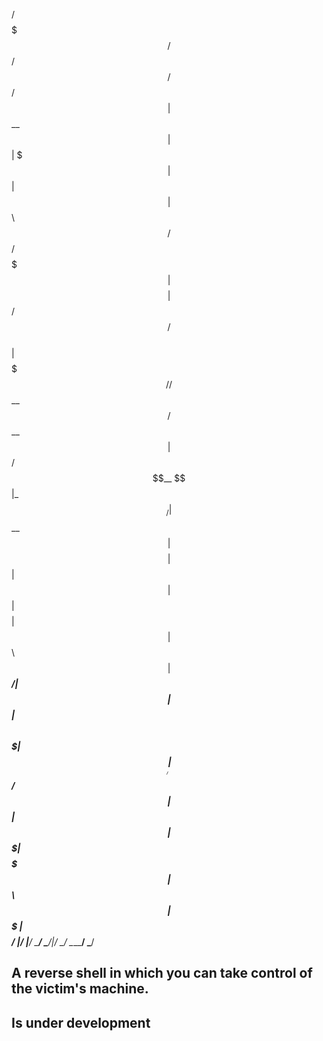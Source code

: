   /$$$$$$$                  /$$ /$$   /$$             /$$    
 | $$__  $$                | $$| $$$ | $$            | $$    
 | $$  \ $$  /$$$$$$   /$$$$$$$| $$$$| $$  /$$$$$$  /$$$$$$  
 | $$$$$$$/ /$$__  $$ /$$__  $$| $$ $$ $$ /$$__  $$|_  $$_/  
 | $$__  $$| $$$$$$$$| $$  | $$| $$  $$$$| $$$$$$$$  | $$    
 | $$  \ $$| $$_____/| $$  | $$| $$\  $$$| $$_____/  | $$ /$$
 | $$  | $$|  $$$$$$$|  $$$$$$$| $$ \  $$|  $$$$$$$  |  $$$$/
 |__/  |__/ \_______/ \_______/|__/  \__/ \_______/   \___/ 

## A reverse shell in which you can take control of the victim's machine.
## Is under development
